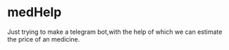 # medHelp

Just trying to make a telegram bot,with the help of which we can estimate the price of an medicine.
